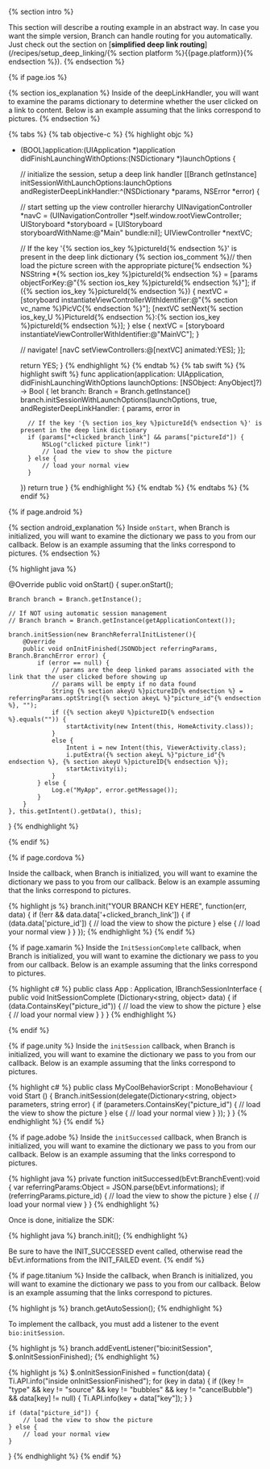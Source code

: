 {% section intro %}

This section will describe a routing example in an abstract way. In case you want the simple version, Branch can handle routing for you automatically. Just check out the section on [**simplified deep link routing**](/recipes/setup_deep_linking/{% section platform %}{{page.platform}}{% endsection %}).
{% endsection %}

{% if page.ios %}

{% section ios_explanation %}
Inside of the deepLinkHandler, you will want to examine the params dictionary to determine whether the user clicked on a link to content. Below is an example assuming that the links correspond to pictures.
{% endsection %}

{% tabs %}
{% tab objective-c %}
{% highlight objc %}
- (BOOL)application:(UIApplication *)application didFinishLaunchingWithOptions:(NSDictionary *)launchOptions {

  // initialize the session, setup a deep link handler
  [[Branch getInstance] initSessionWithLaunchOptions:launchOptions
                          andRegisterDeepLinkHandler:^(NSDictionary *params, NSError *error) {

    // start setting up the view controller hierarchy
    UINavigationController *navC = (UINavigationController *)self.window.rootViewController;
    UIStoryboard *storyboard = [UIStoryboard storyboardWithName:@"Main" bundle:nil];
    UIViewController *nextVC;

    // If the key '{% section ios_key %}pictureId{% endsection %}' is present in the deep link dictionary
    {% section ios_comment %}// then load the picture screen with the appropriate picture{% endsection %}
    NSString *{% section ios_key %}pictureId{% endsection %} = [params objectForKey:@"{% section ios_key %}pictureId{% endsection %}"];
    if ({% section ios_key %}pictureId{% endsection %}) {
      nextVC = [storyboard instantiateViewControllerWithIdentifier:@"{% section vc_name %}PicVC{% endsection %}"];
      [nextVC setNext{% section ios_key_U %}PictureId{% endsection %}:{% section ios_key %}pictureId{% endsection %}];
    } else {
      nextVC = [storyboard instantiateViewControllerWithIdentifier:@"MainVC"];
    }

    // navigate!
    [navC setViewControllers:@[nextVC] animated:YES];
  }];

  return YES;
}
{% endhighlight %}
{% endtab %}
{% tab swift %}
{% highlight swift %}
func application(application: UIApplication, didFinishLaunchingWithOptions launchOptions: [NSObject: AnyObject]?) -> Bool {
    let branch: Branch = Branch.getInstance()
    branch.initSessionWithLaunchOptions(launchOptions, true, andRegisterDeepLinkHandler: { params, error in

        // If the key '{% section ios_key %}pictureId{% endsection %}' is present in the deep link dictionary
        if (params["+clicked_branch_link"] && params["pictureId"]) {
            NSLog("clicked picture link!")
            // load the view to show the picture
        } else {
            // load your normal view
        }
    })
    return true
}
{% endhighlight %}
{% endtab %}
{% endtabs %}
{% endif %}

{% if page.android %}

{% section android_explanation %}
Inside `onStart`, when Branch is initialized, you will want to examine the dictionary we pass to you from our callback. Below is an example assuming that the links correspond to pictures.
{% endsection %}

{% highlight java %}

@Override
public void onStart() {
    super.onStart();

    Branch branch = Branch.getInstance();

    // If NOT using automatic session management
    // Branch branch = Branch.getInstance(getApplicationContext());

    branch.initSession(new BranchReferralInitListener(){
        @Override
        public void onInitFinished(JSONObject referringParams, Branch.BranchError error) {
            if (error == null) {
                // params are the deep linked params associated with the link that the user clicked before showing up
                // params will be empty if no data found
                String {% section akeyU %}pictureID{% endsection %} = referringParams.optString({% section akeyL %}"picture_id"{% endsection %}, "");
                if ({% section akeyU %}pictureID{% endsection %}.equals("")) {
                    startActivity(new Intent(this, HomeActivity.class));
                }
                else {
                    Intent i = new Intent(this, ViewerActivity.class);
                    i.putExtra({% section akeyL %}"picture_id"{% endsection %}, {% section akeyU %}pictureID{% endsection %});
                    startActivity(i);
                }
            } else {
                Log.e("MyApp", error.getMessage());
            }
        }
    }, this.getIntent().getData(), this);
}
{% endhighlight %}

{% endif %}

{% if page.cordova %}

Inside the callback, when Branch is initialized, you will want to examine the dictionary we pass to you from our callback. Below is an example assuming that the links correspond to pictures.

{% highlight js %}
branch.init("YOUR BRANCH KEY HERE", function(err, data) {
    if (!err && data.data['+clicked_branch_link']) {
        if (data.data['picture_id']) {
            // load the view to show the picture
        } else {
            // load your normal view
        }
    } 
});
{% endhighlight %}
{% endif %}

{% if page.xamarin %}
Inside the `InitSessionComplete` callback, when Branch is initialized, you will want to examine the dictionary we pass to you from our callback. Below is an example assuming that the links correspond to pictures.

{% highlight c# %}
public class App : Application, IBranchSessionInterface
{
    public void InitSessionComplete (Dictionary<string, object> data)
    {
        if (data.ContainsKey("picture_id")) {
            // load the view to show the picture
        } else {
            // load your normal view
        }
    }
}
{% endhighlight %}

{% endif %}

{% if page.unity %}
Inside the `initSession` callback, when Branch is initialized, you will want to examine the dictionary we pass to you from our callback. Below is an example assuming that the links correspond to pictures.

{% highlight c# %}
public class MyCoolBehaviorScript : MonoBehaviour {
    void Start () {
        Branch.initSession(delegate(Dictionary<string, object> parameters, string error) {
            if (parameters.ContainsKey("picture_id") {
                // load the view to show the picture
            } else {
                // load your normal view
            }
        });
    }
}
{% endhighlight %}
{% endif %}

{% if page.adobe %}
Inside the `initSuccessed` callback, when Branch is initialized, you will want to examine the dictionary we pass to you from our callback. Below is an example assuming that the links correspond to pictures.

{% highlight java %}
private function initSuccessed(bEvt:BranchEvent):void {
    var referringParams:Object = JSON.parse(bEvt.informations);
    if (referringParams.picture_id) {
        // load the view to show the picture
    } else {
        // load your normal view
    }
}
{% endhighlight %}

Once is done, initialize the SDK:

{% highlight java %}
branch.init();
{% endhighlight %}

Be sure to have the INIT_SUCCESSED event called, otherwise read the bEvt.informations from the INIT_FAILED event.
{% endif %}

{% if page.titanium %}
Inside the callback, when Branch is initialized, you will want to examine the dictionary we pass to you from our callback. Below is an example assuming that the links correspond to pictures.

{% highlight js %}
branch.getAutoSession();
{% endhighlight %}

To implement the callback, you must add a listener to the event `bio:initSession`.

{% highlight js %}
branch.addEventListener("bio:initSession", $.onInitSessionFinished);
{% endhighlight %}

{% highlight js %}
$.onInitSessionFinished = function(data) {
    Ti.API.info("inside onInitSessionFinished");
    for (key in data) {
        if ((key != "type" && key != "source" && key != "bubbles" && key != "cancelBubble") && data[key] != null) {
            Ti.API.info(key + data["key"]);
        }
    }

    if (data["picture_id"]) {
        // load the view to show the picture
    } else {
        // load your normal view
    }
}
{% endhighlight %}
{% endif %}
